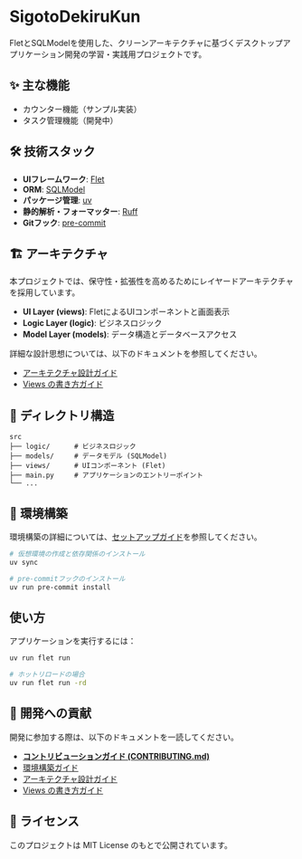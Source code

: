 # SigotoDekiruKun

FletとSQLModelを使用した、クリーンアーキテクチャに基づくデスクトップアプリケーション開発の学習・実践用プロジェクトです。

## ✨ 主な機能

- カウンター機能（サンプル実装）
- タスク管理機能（開発中）

## 🛠️ 技術スタック

- **UIフレームワーク**: [Flet](https://flet.dev/)
- **ORM**: [SQLModel](https://sqlmodel.tiangolo.com/)
- **パッケージ管理**: [uv](https://docs.astral.sh/uv/)
- **静的解析・フォーマッター**: [Ruff](https://docs.astral.sh/ruff/)
- **Gitフック**: [pre-commit](https://pre-commit.com/)

## 🏗️ アーキテクチャ

本プロジェクトでは、保守性・拡張性を高めるためにレイヤードアーキテクチャを採用しています。

- **UI Layer (views)**: FletによるUIコンポーネントと画面表示
- **Logic Layer (logic)**: ビジネスロジック
- **Model Layer (models)**: データ構造とデータベースアクセス

詳細な設計思想については、以下のドキュメントを参照してください。

- [アーキテクチャ設計ガイド](docs/architecture-design.md)
- [Views の書き方ガイド](docs/views_guide.md)

## 📂 ディレクトリ構造

```
src
├── logic/      # ビジネスロジック
├── models/     # データモデル (SQLModel)
├── views/      # UIコンポーネント (Flet)
├── main.py     # アプリケーションのエントリーポイント
└── ...
```

## 🚀 環境構築

環境構築の詳細については、[セットアップガイド](docs/setup.md)を参照してください。

```bash
# 仮想環境の作成と依存関係のインストール
uv sync

# pre-commitフックのインストール
uv run pre-commit install
```

## 使い方

アプリケーションを実行するには：

```bash
uv run flet run

# ホットリロードの場合
uv run flet run -rd
```

## 🤝 開発への貢献

開発に参加する際は、以下のドキュメントを一読してください。

- [**コントリビューションガイド (CONTRIBUTING.md)**](CONTRIBUTING.md)
- [環境構築ガイド](docs/setup.md)
- [アーキテクチャ設計ガイド](docs/architecture-design.md)
- [Views の書き方ガイド](docs/views_guide.md)

## 📄 ライセンス

このプロジェクトは MIT License のもとで公開されています。

